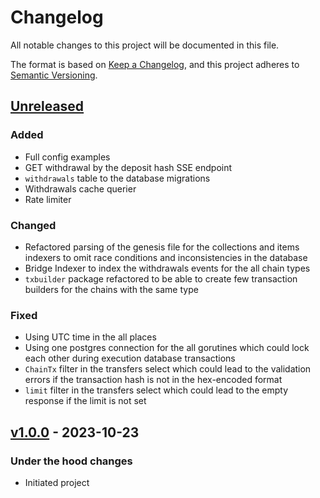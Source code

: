 # Changelog

All notable changes to this project will be documented in this file.

The format is based on [Keep a Changelog](https://keepachangelog.com/en/1.0.0/),
and this project adheres to [Semantic Versioning](https://semver.org/spec/v2.0.0.html).

## [Unreleased]
### Added
- Full config examples
- GET withdrawal by the deposit hash SSE endpoint
- `withdrawals` table to the database migrations
- Withdrawals cache querier
- Rate limiter

### Changed
- Refactored parsing of the genesis file for the collections and items indexers to omit race conditions and 
inconsistencies in the database
- Bridge Indexer to index the withdrawals events for the all chain types
- `txbuilder` package refactored to be able to create few transaction builders for the chains with the same type  

### Fixed
- Using UTC time in the all places
- Using one postgres connection for the all gorutines which could lock each other during execution database transactions
- `ChainTx` filter in the transfers select which could lead to the validation errors if the transaction hash is not in the
hex-encoded format
- `limit` filter in the transfers select which could lead to the empty response if the limit is not set

## [v1.0.0] - 2023-10-23
### Under the hood changes
- Initiated project

[Unreleased]: https://github.com/rarimo/horizon-svc/compare/v1.0.0...HEAD
[v1.0.0]: https://github.com/rarimo/horizon-svc/releases/tag/v1.0.0
